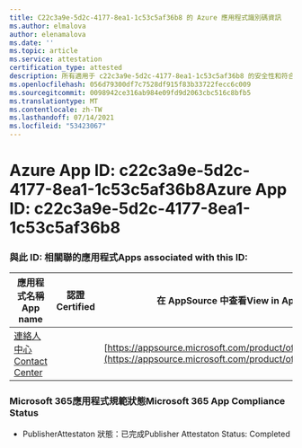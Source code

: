 ```yaml
---
title: C22c3a9e-5d2c-4177-8ea1-1c53c5af36b8 的 Azure 應用程式識別碼資訊
ms.author: elmalova
author: elenamalova
ms.date: ''
ms.topic: article
ms.service: attestation
certification_type: attested
description: 所有適用于 c22c3a9e-5d2c-4177-8ea1-1c53c5af36b8 的安全性和符合性資訊資訊。
ms.openlocfilehash: 056d79300df7c7528df915f83b33722fecc6c009
ms.sourcegitcommit: 0098942ce316ab984e09fd9d2063cbc516c8bfb5
ms.translationtype: MT
ms.contentlocale: zh-TW
ms.lasthandoff: 07/14/2021
ms.locfileid: "53423067"
---
```

# <a name="azure-app-id-c22c3a9e-5d2c-4177-8ea1-1c53c5af36b8"></a><span data-ttu-id="7ac47-103">Azure App ID: c22c3a9e-5d2c-4177-8ea1-1c53c5af36b8</span><span class="sxs-lookup"><span data-stu-id="7ac47-103">Azure App ID: c22c3a9e-5d2c-4177-8ea1-1c53c5af36b8</span></span>


### <a name="apps-associated-with-this-id"></a><span data-ttu-id="7ac47-104">與此 ID: 相關聯的應用程式</span><span class="sxs-lookup"><span data-stu-id="7ac47-104">Apps associated with this ID:</span></span>
| <span data-ttu-id="7ac47-105">**應用程式名稱**</span><span class="sxs-lookup"><span data-stu-id="7ac47-105">**App name**</span></span> | <span data-ttu-id="7ac47-106">**認證**</span><span class="sxs-lookup"><span data-stu-id="7ac47-106">**Certified**</span></span> | <span data-ttu-id="7ac47-107">**在 AppSource 中查看**</span><span class="sxs-lookup"><span data-stu-id="7ac47-107">**View in AppSource**</span></span> |
|-|-|-|
| [<span data-ttu-id="7ac47-108">連絡人中心</span><span class="sxs-lookup"><span data-stu-id="7ac47-108">Contact Center</span></span>](https://docs.microsoft.com/en-us/microsoft-365-app-certification/forward/WA200001428) |  | [https://appsource.microsoft.com/product/office/WA200001428](https://appsource.microsoft.com/product/office/WA200001428) |

### <a name="microsoft-365-app-compliance-status"></a><span data-ttu-id="7ac47-109">Microsoft 365應用程式規範狀態</span><span class="sxs-lookup"><span data-stu-id="7ac47-109">Microsoft 365 App Compliance Status</span></span>
- <span data-ttu-id="7ac47-110">PublisherAttestaton 狀態：已完成</span><span class="sxs-lookup"><span data-stu-id="7ac47-110">Publisher Attestaton Status: Completed</span></span>
